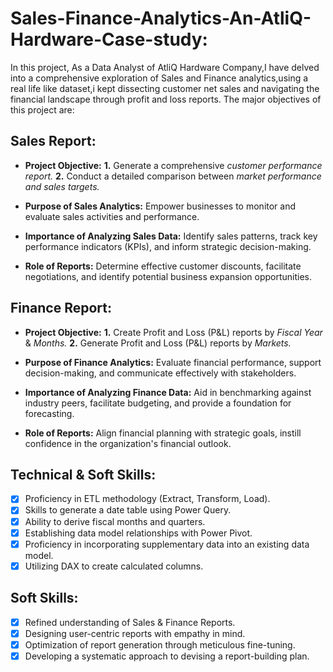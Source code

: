 # Sales-Finance-Analytics-An-AtliQ-Hardware-Case-study: 

In this project, As a Data Analyst of AtliQ Hardware Company,I have delved into a comprehensive exploration of Sales and Finance analytics,using a real life like dataset,i kept dissecting customer net sales and navigating the financial landscape through profit and loss reports. The major objectives of this project are:

## Sales Report:

- **Project Objective:**
    **1.** Generate a comprehensive _customer performance report._
    **2.** Conduct a detailed comparison between _market performance and sales targets._

- **Purpose of Sales Analytics:** Empower businesses to monitor and evaluate sales activities and performance.

- **Importance of Analyzing Sales Data:** Identify sales patterns, track key performance indicators (KPIs), and inform strategic decision-making.

- **Role of Reports:** Determine effective customer discounts, facilitate negotiations, and identify potential business expansion opportunities.

## Finance Report:

- **Project Objective:**
    **1.** Create Profit and Loss (P&L) reports by _Fiscal Year_ & _Months._
    **2.** Generate Profit and Loss (P&L) reports by _Markets._

- **Purpose of Finance Analytics:** Evaluate financial performance, support decision-making, and communicate effectively with stakeholders.

- **Importance of Analyzing Finance Data:** Aid in benchmarking against industry peers, facilitate budgeting, and provide a foundation for forecasting.

- **Role of Reports:** Align financial planning with strategic goals, instill confidence in the organization's financial outlook.

## Technical & Soft Skills:

- [x] Proficiency in ETL methodology (Extract, Transform, Load).
- [x] Skills to generate a date table using Power Query.
- [x] Ability to derive fiscal months and quarters.
- [x] Establishing data model relationships with Power Pivot.
- [x] Proficiency in incorporating supplementary data into an existing data model.
- [x] Utilizing DAX to create calculated columns.

## Soft Skills:

- [x] Refined understanding of Sales & Finance Reports.
- [x] Designing user-centric reports with empathy in mind.
- [x] Optimization of report generation through meticulous fine-tuning.
- [x] Developing a systematic approach to devising a report-building plan.
